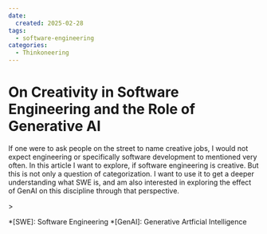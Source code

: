 ```yaml
---
date:
  created: 2025-02-28
tags:
  - software-engineering
categories:
  - Thinkoneering
---
```


# On Creativity in Software Engineering and the Role of Generative AI

If one were to ask people on the street to name creative jobs, I would not expect engineering or specifically software development to mentioned very often.
In this article I want to explore, if software engineering is creative.
But this is not only a question of categorization.
I want to use it to get a deeper understanding what SWE is, and am also interested in exploring the effect of GenAI on this discipline through that perspective.

<!-- more -->

<!-- Abbreviations -->>

*[SWE]: Software Engineering
*[GenAI]: Generative Artficial Intelligence
